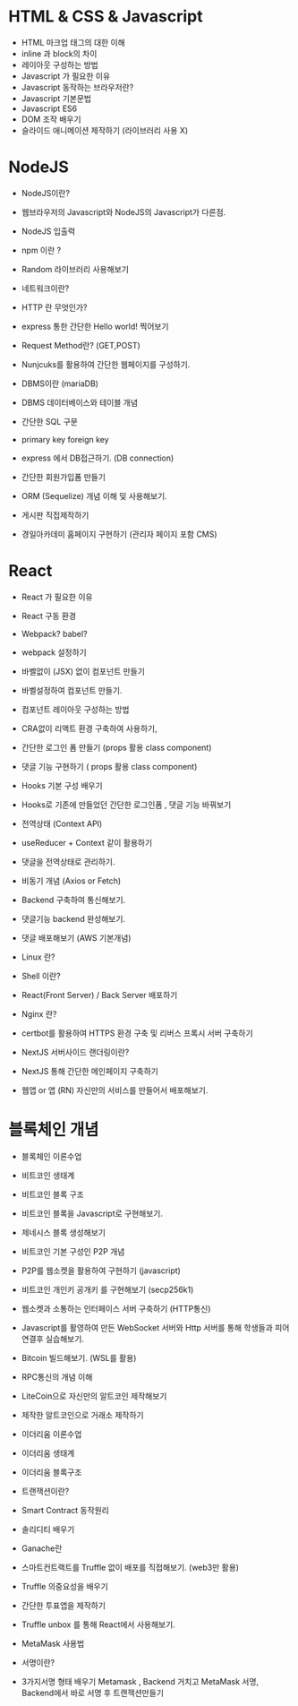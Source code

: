# HTML & CSS & Javascript

- HTML 마크업 태그의 대한 이해
- inline 과 block의 차이
- 레이아웃 구성하는 방법
- Javascript 가 필요한 이유
- Javascript 동작하는 브라우저란?
- Javascript 기본문법
- Javascript ES6
- DOM 조작 배우기
- 슬라이드 애니메이션 제작하기  (라이브러리 사용 X)

# NodeJS

- NodeJS이란?
- 웹브라우저의 Javascript와 NodeJS의 Javascript가 다른점.
- NodeJS 입출력
- npm 이란 ?
- Random 라이브러리 사용해보기
- 네트워크이란?
- HTTP 란 무엇인가?
- express 통한 간단한 Hello world! 찍어보기
- Request Method란? (GET,POST)
- Nunjcuks를 활용하여 간단한 웹페이지를 구성하기.
- DBMS이란 (mariaDB)
- DBMS 데이터베이스와 테이블 개념
- 간단한 SQL 구문
- primary key foreign key 
- express 에서 DB접근하기. (DB connection)
- 간단한 회원가입폼 만들기
- ORM (Sequelize) 개념 이해 및 사용해보기.

- 게시판 직접제작하기 
- 경일아카데미 홈페이지 구현하기 (관리자 페이지 포함 CMS)

# React

- React 가 필요한 이유
- React 구동 환경 
- Webpack? babel?
- webpack 설정하기
- 바벨없이 (JSX) 없이 컴포넌트 만들기
- 바벨설정하여 컴포넌트 만들기.
- 컴포넌트 레이아웃 구성하는 방법
- CRA없이 리액트 환경 구축하여 사용하기,
- 간단한 로그인 폼 만들기 (props 활용 class component)
- 댓글 기능 구현하기 ( props 활용 class component)
- Hooks 기본 구성 배우기
- Hooks로 기존에 만들었던 간단한 로그인폼 , 댓글 기능 바꿔보기
- 전역상태 (Context API)
- useReducer + Context 같이 활용하기
- 댓글을 전역상태로 관리하기.
- 비동기 개념 (Axios or Fetch)
- Backend 구축하여 통신해보기.
- 댓글기능 backend 완성해보기.
- 댓글 배포해보기 (AWS 기본개념)
- Linux 란?
- Shell 이란?
- React(Front Server) / Back Server 배포하기 
- Nginx 란?
- certbot를 활용하여 HTTPS 환경 구축 및 리버스 프록시 서버 구축하기
- NextJS 서버사이드 랜더링이란?
- NextJS 통해 간단한 메인페이지 구축하기

- 웹앱 or 앱 (RN) 자신만의 서비스를 만들어서 배포해보기. 

# 블록체인 개념

- 블록체인 이론수업
- 비트코인 생태계
- 비트코인 블록 구조 
- 비트코인 블록을 Javascript로 구현해보기.
- 제네시스 블록 생성해보기
- 비트코인 기본 구성인 P2P 개념 
- P2P를 웹소켓을 활용하여 구현하기 (javascript)
- 비트코인 개인키 공개키 를 구현해보기 (secp256k1)
- 웹소켓과 소통하는 인터페이스 서버 구축하기 (HTTP통신)
- Javascript를 활영하여 만든 WebSocket 서버와 Http 서버를 통해 학생들과 피어 연결후 실습해보기.
- Bitcoin 빌드해보기. (WSL를 활용)
- RPC통신의 개념 이해 

- LiteCoin으로 자신만의 알트코인 제작해보기 
- 제작한 알트코인으로 거래소 제작하기 

- 이더리움 이론수업
- 이더리움 생태계
- 이더리움 블록구조
- 트랜잭션이란?
- Smart Contract 동작원리 
- 솔리디티 배우기
- Ganache란
- 스마트컨트랙트를 Truffle 없이 배포를 직접해보기. (web3만 활용)
- Truffle 의중요성을 배우기
- 간단한 투표앱을 제작하기
- Truffle unbox 를 통해 React에서 사용해보기.
- MetaMask 사용법
- 서명이란?
- 3가지서명 형태 배우기 Metamask , Backend 거치고 MetaMask 서명, Backend에서 바로 서명 후 트랜잭션만들기



